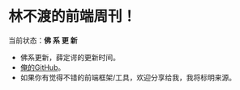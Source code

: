 # 林不渡的前端周刊！

当前状态：**佛 系 更 新**

- 佛系更新，薛定谔的更新时间。
- [俺的GitHub](https://github.com/linbudu599)。
- 如果你有觉得不错的前端框架/工具，欢迎分享给我，我将标明来源。

